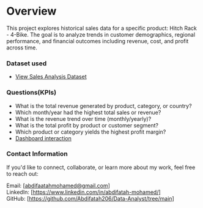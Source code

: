 # Overview
This project explores historical sales data for a specific product: Hitch Rack - 4-Bike. The goal is to analyze trends in customer demographics, regional performance, and financial outcomes including revenue, cost, and profit across time.

### Dataset used
* [View Sales Analysis Dataset](https://github.com/Abdifatah206/Data-Analyst/blob/main/Sales.csv)

### Questions(KPIs)

* What is the total revenue generated by product, category, or country?
* Which month/year had the highest total sales or revenue?
* What is the revenue trend over time (monthly/yearly)?
* What is the total profit by product or customer segment?
* Which product or category yields the highest profit margin?
* [Dashboard interaction](https://github.com/Abdifatah206/Data-Analyst/blob/main/sales.png)
  
### Contact Information
If you'd like to connect, collaborate, or learn more about my work, feel free to reach out:

Email: [abdifaatahmohamed@gmail.com]<br/>
LinkedIn: [https://www.linkedin.com/in/abdifatah-mohamed/]<br/>
GitHub: [https://github.com/Abdifatah206/Data-Analyst/tree/main]<br/>
